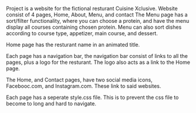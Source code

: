 Project is a website for the fictional resturant Cuisine Xclusive.
Website consist of 4 pages, Home, About, Menu, and contact
The Menu page has a sort/filter functionality, where you can choose a protein, and have the menu display all courses containing chosen protein.
Menu can also sort dishes according to course type, appetizer, main course, and dessert.

Home page has the resturant name in an animated title.

Each page has a navigation bar, the navigation bar consist of links to all the pages, plus a logo for the resturant. The logo also acts as a link to the Home page.

The Home, and Contact pages, have two social media icons, Facebooc.com, and Instagram.com. These link to said websites.

Each page has a seperate style.css file. This is to prevent the css file to become to long and hard to navigate.